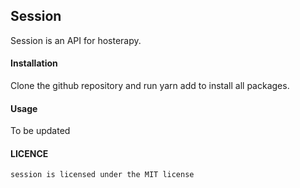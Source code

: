 ## Session
Session is an API for hosterapy.

#### Installation
Clone the github repository and run yarn add to install all packages.

#### Usage
    
To be updated

 
 #### LICENCE
    session is licensed under the MIT license


